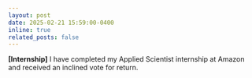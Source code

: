 ```yaml
---
layout: post
date: 2025-02-21 15:59:00-0400
inline: true
related_posts: false
---
```


**[Internship]** I have completed my Applied Scientist internship at Amazon and received an inclined vote for return.
